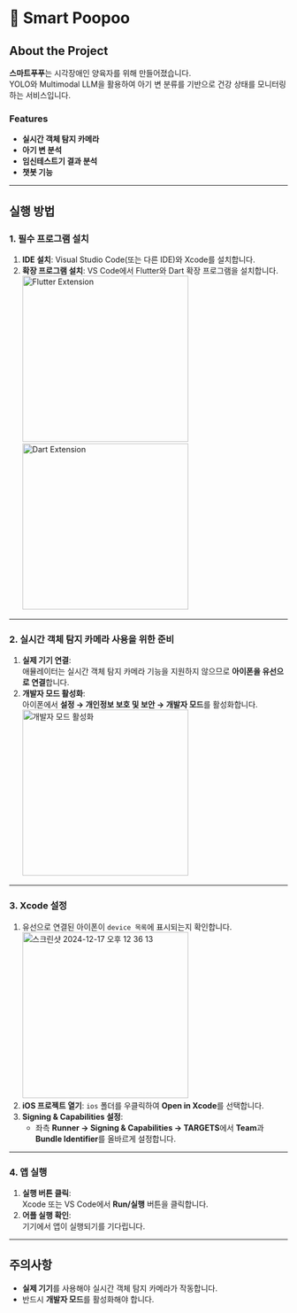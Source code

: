 # 💩 Smart Poopoo

## About the Project
**스마트푸푸**는 시각장애인 양육자를 위해 만들어졌습니다.  
YOLO와 Multimodal LLM을 활용하여 아기 변 분류를 기반으로 건강 상태를 모니터링하는 서비스입니다.

### Features
- **실시간 객체 탐지 카메라**
- **아기 변 분석**
- **임신테스트기 결과 분석**
- **챗봇 기능**

---

## 실행 방법
### 1. 필수 프로그램 설치
1. **IDE 설치**: Visual Studio Code(또는 다른 IDE)와 Xcode를 설치합니다.  
2. **확장 프로그램 설치**: VS Code에서 Flutter와 Dart 확장 프로그램을 설치합니다.  
   <img width="300" alt="Flutter Extension" src="https://github.com/user-attachments/assets/12d70ccd-4da4-493d-a7d4-813bff27c005" />
   <img width="300" alt="Dart Extension" src="https://github.com/user-attachments/assets/d43154cd-e8a2-43d8-9f1a-650844a0e3a3" />

---

### 2. 실시간 객체 탐지 카메라 사용을 위한 준비
1. **실제 기기 연결**:  
   애뮬레이터는 실시간 객체 탐지 카메라 기능을 지원하지 않으므로 **아이폰을 유선으로 연결**합니다.  
2. **개발자 모드 활성화**:  
   아이폰에서 **설정 → 개인정보 보호 및 보안 → 개발자 모드**를 활성화합니다.  
   <img width="300" alt="개발자 모드 활성화" src="https://github.com/user-attachments/assets/4b18d801-38f3-4e97-8e56-3ae0351f7bec" />

---

### 3. Xcode 설정
1. 유선으로 연결된 아이폰이 `device 목록`에 표시되는지 확인합니다.
   <img width="300" alt="스크린샷 2024-12-17 오후 12 36 13" src="https://github.com/user-attachments/assets/5550da83-8498-4118-92a5-16c83c124379" />
2. **iOS 프로젝트 열기**: `ios` 폴더를 우클릭하여 **Open in Xcode**를 선택합니다.  
3. **Signing & Capabilities 설정**:
   - 좌측 **Runner → Signing & Capabilities → TARGETS**에서 **Team**과 **Bundle Identifier**를 올바르게 설정합니다.

---

### 4. 앱 실행
1. **실행 버튼 클릭**:  
   Xcode 또는 VS Code에서 **Run/실행** 버튼을 클릭합니다.  
2. **어플 실행 확인**:  
   기기에서 앱이 실행되기를 기다립니다.

---

## 주의사항
- **실제 기기**를 사용해야 실시간 객체 탐지 카메라가 작동합니다.
- 반드시 **개발자 모드**를 활성화해야 합니다.
